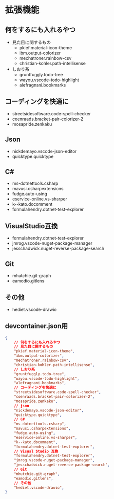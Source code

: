 # 拡張機能

## 何をするにも入れるやつ

- 見た目に関するもの
    - pkief.material-icon-theme
    - ibm.output-colorizer
    - mechatroner.rainbow-csv
    - christian-kohler.path-intellisense
- しおり系
    - gruntfuggly.todo-tree
    - wayou.vscode-todo-highlight
    - alefragnani.bookmarks

## コーディングを快適に

- streetsidesoftware.code-spell-checker
- coenraads.bracket-pair-colorizer-2
- mosapride.zenkaku

## Json

- nickdemayo.vscode-json-editor
- quicktype.quicktype

## C#

- ms-dotnettools.csharp
- mavusi.csharpextensions
- fudge.auto-using
- eservice-online.vs-sharper
- k--kato.docomment
- formulahendry.dotnet-test-explorer

## VisualStudio互換

- formulahendry.dotnet-test-explorer
- jmrog.vscode-nuget-package-manager
- jesschadwick.nuget-reverse-package-search

## Git

- mhutchie.git-graph
- eamodio.gitlens

## その他

- hediet.vscode-drawio

## devcontainer.json用


```json
{
    // 何をするにも入れるやつ
    // 見た目に関するもの
    "pkief.material-icon-theme",
    "ibm.output-colorizer",
    "mechatroner.rainbow-csv",
    "christian-kohler.path-intellisense",
    // しおり系
    "gruntfuggly.todo-tree",
    "wayou.vscode-todo-highlight",
    "alefragnani.bookmarks",
    // コーディングを快適に
    "streetsidesoftware.code-spell-checker",
    "coenraads.bracket-pair-colorizer-2",
    "mosapride.zenkaku",
    // json
    "nickdemayo.vscode-json-editor",
    "quicktype.quicktype",
    // C#
    "ms-dotnettools.csharp",
    "mavusi.csharpextensions",
    "fudge.auto-using",
    "eservice-online.vs-sharper",
    "k--kato.docomment",
    "formulahendry.dotnet-test-explorer",
    // Visual Studio 互換
    "formulahendry.dotnet-test-explorer",
    "jmrog.vscode-nuget-package-manager",
    "jesschadwick.nuget-reverse-package-search",
    // Git
    "mhutchie.git-graph",
    "eamodio.gitlens",
    // その他
    "hediet.vscode-drawio",
}
```
